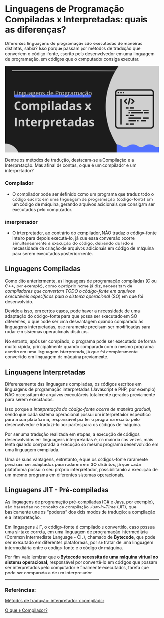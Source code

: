 # Linguagens de Programação Compiladas x Interpretadas: quais as diferenças?

Diferentes linguagens de programação são executadas de maneiras distintas, sabia? Isso porque passam por métodos de tradução que convertem o código-fonte, escrito pelo desenvolvedor em uma linguagem de programação, em códigos que o computador consiga executar.

![Linguagens de programação compiladas x interpretadas](./images/tipos-linguagens.png)

Dentre os métodos de tradução, destacam-se a Compilação e a Interpretação. Mas afinal de contas, o que é um compilador e um interpretador?

### Compilador

* O compilador pode ser definido como um programa que traduz todo o código escrito em uma linguagem de programação (código-fonte) em um código de máquina, gerando arquivos adicionais que consigam ser executados pelo computador.

### Interpretador

* O interpretador, ao contrário do compilador, NÃO traduz o código-fonte inteiro para depois executá-lo, já que essa conversão ocorre simultaneamente à execução do código, deixando de lado a necessidade da criação de arquivos adicionais em código de máquina para serem executados posteriormente.

## Linguagens Compiladas

Como dito anteriormente, as linguagens de programação compiladas (C ou C++, por exemplo), como o próprio nome já diz, necessitam de *compiladores que convertam TODO o código-fonte em arquivos executáveis específicos para o sistema operacional* (SO) em que foi desenvolvido.

Devido a isso, em certos casos, pode haver a necessidade de uma adaptação do código-fonte para que possa ser executado em SO diferentes, o que pode ser uma desvantagem quando comparado às linguagens interpretadas, que raramente precisam ser modificadas para rodar em sistemas operacionais distintos.

No entanto, após ser compilado, o programa pode ser executado de forma muito rápida, principalmente quando comparado com o mesmo programa escrito em uma linguagem interpretada, já que foi completamente convertido em linguagem de máquina previamente.

## Linguagens Interpretadas

Diferentemente das linguagens compiladas, os códigos escritos em linguagens de programação interpretadas (Javascript e PHP, por exemplo) NÃO necessitam de arquivos executáveis totalmente gerados previamente para serem executados.

Isso porque a *interpretação do código-fonte ocorre de maneira gradual*, sendo que cada sistema operacional possui um interpretador específico para a sua plataforma, responsável por ler o programa escrito pelo desenvolvedor e traduzi-lo por partes para os códigos de máquina.

Por ser uma tradução realizada em etapas, a execução de códigos desenvolvidos em linguagens interpretadas é, na maioria das vezes, mais lenta quando comparada a execução do mesmo programa desenvolvido em uma linguagem compilada. 

Uma de suas vantagens, entretanto, é que os códigos-fonte raramente precisam ser adaptados para rodarem em SO distintos, já que cada plataforma possui o seu próprio interpretador, possibilitando a execução de um mesmo programa em diferentes sistemas operacionais.

## Linguagens JIT - Pré-compiladas

As linguagens de programação pré-compiladas (C# e Java, por exemplo), são baseadas no conceito de compilação *Just-in-Time* (JIT), que basicamente une os “poderes” dos dois modos de tradução: a compilação e a interpretação.

Em linguagens JIT, o código-fonte é compilado e convertido, caso possua uma sintaxe correta, em uma linguagem de programação intermediária (Common Intermediate Language - CIL), chamado de **Bytecode**, que pode ser executado em diferentes plataformas, por se tratar de uma linguagem intermediária entre o código-fonte e o código de máquina.

Por fim, vale lembrar que o **Bytecode necessita de uma máquina virtual no sistema operacional**, responsável por convertê-lo em códigos que possam ser interpretados pelo computador e finalmente executados, tarefa que pode ser comparada a de um interpretador.

---
### Referências:

[Métodos de tradução: interpretador x compilador](https://blog.geekhunter.com.br/metodos-de-traducao-compiladores-ou-interpretadores/)

[O que é Compilador?](https://celsokitamura.com.br/o-que-e-compilador/)
